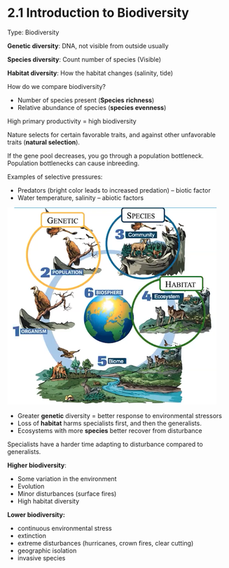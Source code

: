 # 2.1 Introduction to Biodiversity

Type: Biodiversity

**Genetic diversity**: DNA, not visible from outside usually

**Species diversity**: Count number of species (Visible)

**Habitat diversity**: How the habitat changes (salinity, tide)

How do we compare biodiversity?

- Number of species present (**Species** **richness**)
- Relative abundance of species (**species evenness**)

High primary productivity = high biodiversity

Nature selects for certain favorable traits, and against other unfavorable traits (**natural selection**).

If the gene pool decreases, you go through a population bottleneck. Population bottlenecks can cause inbreeding.

Examples of selective pressures:

- Predators (bright color leads to increased predation) – biotic factor
- Water temperature, salinity – abiotic factors

![assets/2%201%20Introduction%20to%20Biodiversity%2044b11d9785894e60bbf1b767632bf732/Screen_Shot_2021-05-16_at_12.41.15_PM.png](../.assets/Screen_Shot_2021-05-16_at_12.41.15_PM.png)

- Greater **genetic** diversity = better response to environmental stressors
- Loss of **habitat** harms specialists first, and then the generalists.
- Ecosystems with more **species** better recover from disturbance

Specialists have a harder time adapting to disturbance compared to generalists.

**Higher biodiversity**: 

- Some variation in the environment
- Evolution
- Minor disturbances (surface fires)
- High habitat diversity

**Lower biodiversity:**

- continuous environmental stress
- extinction
- extreme disturbances (hurricanes, crown fires, clear cutting)
- geographic isolation
- invasive species